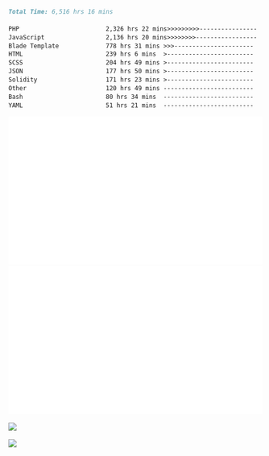 <!--START_SECTION:waka-->

```markdown
Total Time: 6,516 hrs 16 mins

PHP                        2,326 hrs 22 mins>>>>>>>>>----------------   35.05 %
JavaScript                 2,136 hrs 20 mins>>>>>>>>-----------------   32.19 %
Blade Template             778 hrs 31 mins >>>----------------------   11.73 %
HTML                       239 hrs 6 mins  >------------------------   03.60 %
SCSS                       204 hrs 49 mins >------------------------   03.09 %
JSON                       177 hrs 50 mins >------------------------   02.68 %
Solidity                   171 hrs 23 mins >------------------------   02.58 %
Other                      120 hrs 49 mins -------------------------   01.82 %
Bash                       80 hrs 34 mins  -------------------------   01.21 %
YAML                       51 hrs 21 mins  -------------------------   00.77 %
```

<!--END_SECTION:waka-->

![](https://raw.githubusercontent.com/DrMaxis/github-stats-transparent/output/generated/overview.svg)
![](https://raw.githubusercontent.com/DrMaxis/github-stats-transparent/output/generated/languages.svg)

![](https://git-readme-stats-drmaxis-projects.vercel.app/api?username=drmaxis&show_icons=true&theme=outrun&count_private=true&show=reviews,discussions_started,discussions_answered,prs_merged,prs_merged_percentage&custom_title=2024%20Github%20Rank)
 
<a href="https://count.getloli.com/"><img src="https://count.getloli.com/get/@:maxis-the-alchemist?theme=rule34"></a>
<!-- https://count.getloli.com/get/@alchemist?theme=rule34 -->
<br>
